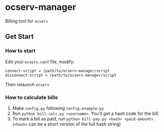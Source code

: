 # ocserv-manager

Billing tool for `ocserv`

## Get Start

### How to start

Edit your `ocserv.conf` file, modify:

```
connect-script = /path/to/ocserv-manager/script
disconnect-script = /path/to/ocserv-manager/script
```

Then relaunch `ocserv`

### How to calculate bills

1. Make `config.py` following `config.example.py`
2. Run `python bill-calc.py <username>`. You'll get a hash code for the bill.
3. To mark a bill as paid, run `python bill-pay.py <hash> <paid-amount>`. (`<hash>` can be a short version of the full hash string)
